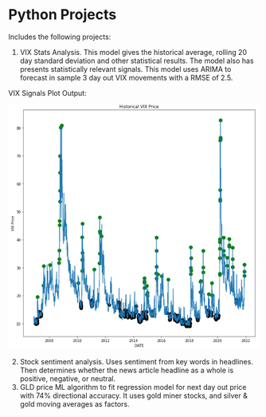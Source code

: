 # Python Projects
Includes the following projects:
1. VIX Stats Analysis.  This model gives the historical average, rolling 20 day standard deviation and other statistical results. The model also has presents statistically relevant signals. This model uses ARIMA to forecast in sample 3 day out VIX movements with a RMSE of 2.5.

VIX Signals Plot Output:

![alt text](https://github.com/alecbockelman/Python-projects/blob/main/VIX/VIX%20Output/VIX_signals.png)


2. Stock sentiment analysis. Uses sentiment from key words in headlines. Then determines whether the news article headline as a whole is positive, negative, or neutral.
3. GLD price ML algorithm to fit regression model for next day out price with 74% directional accuracy. It uses gold miner stocks, and silver & gold moving averages as factors.




